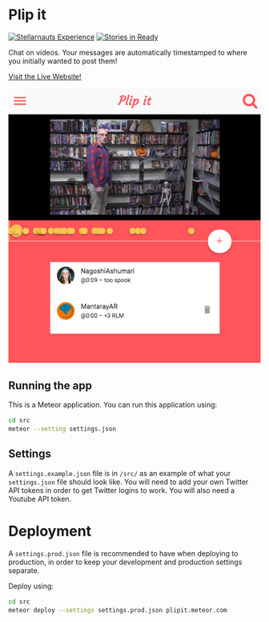 Plip it
=======

[![Stellarnauts Experience](http://stellarnauts.meteor.com/api/MantarayAR/plip-it/badge "Experience up for grabs")](http://stellarnauts.meteor.com/g/MantarayAR/plip-it)
 [![Stories in Ready](https://badge.waffle.io/MantarayAR/plip-it.png?label=ready&title=Ready)](http://waffle.io/MantarayAR/plip-it)

Chat on videos. Your messages are automatically timestamped to where you initially wanted to post them!

[Visit the Live Website!](http://plipit.meteor.com)

[![Plit it](documentation/images/demo.png)](http://plipit.meteor.com)


## Running the app

This is a Meteor application. You can run this application using:

```sh
cd src
meteor --setting settings.json
```


## Settings

A `settings.example.json` file is in `/src/` as an example of what your `settings.json` file should look like. You will need to add your own Twitter API tokens in order to get Twitter logins to work. You will also need a Youtube API token.


# Deployment

A `settings.prod.json` file is recommended to have when deploying to production, in order to keep your development and production settings separate.

Deploy using:

```sh
cd src
meteor deploy --settings settings.prod.json plipit.meteor.com
```

